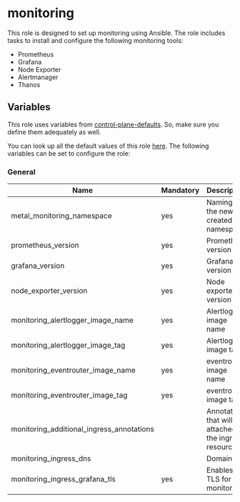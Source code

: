 # monitoring

This role is designed to set up monitoring using Ansible. 
The role includes tasks to install and configure the following monitoring tools:
- Prometheus
- Grafana
- Node Exporter
- Alertmanager
- Thanos

## Variables

This role uses variables from [control-plane-defaults](/control-plane). So, make sure you define them adequately as well.

You can look up all the default values of this role [here](defaults/main/main.yaml).
The following variables can be set to configure the role:

### General


| Name                                           | Mandatory | Description                                                 |
|------------------------------------------------|-----------|-------------------------------------------------------------|
| metal_monitoring_namespace                     | yes       | Naming of the newly created namespace                       |           
|      prometheus_version                        | yes       | Prometheus version                                          |
|      grafana_version                           | yes       | Grafana version                                             | 
|      node_exporter_version                     | yes       | Node exporter version                                       |
|  monitoring_alertlogger_image_name             | yes       | Alertlogger image name                                      |
|  monitoring_alertlogger_image_tag              | yes       | Alertlogger image tag                                       |
|  monitoring_eventrouter_image_name             | yes       | eventrouter image name                                      |
|  monitoring_eventrouter_image_tag              | yes       | eventrouter image tag                                       |
|  monitoring_additional_ingress_annotations     |           | Annotations that will be attached to the ingress resource   |
|  monitoring_ingress_dns                        |           | Domain                                                      |
|  monitoring_ingress_grafana_tls                | yes       | Enables TLS for monitoring                                  |

